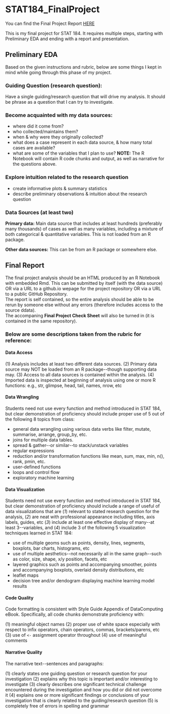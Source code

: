 # STAT184_FinalProject
You can find the Final Project Report [HERE](file:///C:/Users/GuaiGuai/Documents/R/STAT184_FinalProject/Final%20Project.nb.html)

This is my final project for STAT 184. It requires multiple steps, starting with Preliminary EDA and ending with a report and presentation.

## Preliminary EDA
Based on the given instructions and rubric, below are some things I kept in mind while going through this phase of my project.

### Guiding Question (research question):
Have a single guiding/research question that will drive my analysis. It should be phrase as a question that I can try to investigate.

### Become acquainted with my data sources:
- where did it come from?
- who collected/maintains them?
- when & why were they originally collected?
- what does a case represent in each data source, & how many total cases are available?
- what are some of the variables that I plan to use?
**NOTE:** The R Notebook will contain R code chunks and output, as well as narrative for the questions above.

### Explore intuition related to the research question
- create informative plots & summary statistics
- describe preliminary observations & intuition about the research question

### Data Sources (at least two)

**Primary data:** Main data source that includes at least hundreds (preferably many thousands) of cases as well as many variables, including a mixture of both categorical & quantitative variables. This is not loaded from an R package.

**Other data sources:** This can be from an R package or somewhere else.


## Final Report
The final project analysis should be an HTML produced by an R Notebook with embedded Rmd. This can be submitted by itself (with the data source) OR via a URL to a github.io wepage for the project repository OR via a URL to a public GitHub Repository.   
The report is self contained, so the entire analysis should be able to be rerun by someone else without any errors (therefore includes access to the source ddata).   
The accompaning **Final Project Check Sheet** will also be turned in (it is contained in the same repository).

### Below are some descriptions taken from the rubric for reference:

#### Data Access
(1) Analysis includes at least two different data sources.
(2) Primary data source may NOT be loaded from an R package--though supporting data may.
(3) Access to all data sources is contained within the analysis.
(4) Imported data is inspected at beginning of analysis using one or more R functions: e.g., str, glimpse, head, tail, names, nrow, etc

#### Data Wrangling
Students need not use every function and method introduced in STAT 184, but clear demonstration of proficiency should include proper use of 5 out of the following 8 topics from class:

- general data wrangling using various data verbs like filter, mutate, summarise, arrange, group_by, etc.
- joins for multiple data tables.
- spread & gather--or similar--to stack/unstack variables
- regular expressions
- reduction and/or transformation functions like mean, sum, max, min, n(), rank, pmin, etc.
- user-defined functions
- loops and control flow
- exploratory machine learning

#### Data Visualization
Students need not use every function and method introduced in STAT 184, but clear demonstration of proficiency should include a range of useful of data visualizations that are (*1*) relevant to stated research question for the analysis, (*2*) are neat with professional appearance including titles, axis labels, guides, etc (*3*) include at least one effective display of many--at least 3--variables, and (*4*) include 3 of the following 5 visualization techniques learned in STAT 184:

- use of multiple geoms such as points, density, lines, segments, boxplots, bar charts, histograms, etc
- use of multiple aesthetics--not necessarily all in the same graph--such as color, size, shape, x/y position, facets, etc
- layered graphics such as points and accompanying smoother, points and accompanying boxplots, overlaid density distributions, etc
- leaflet maps
- decision tree and/or dendogram displaying machine learning model results

#### Code Quality
Code formatting is consistent with Style Guide Appendix of DataComputing eBook. Specifically, all code chunks demonstrate proficiency with:   

(1) meaningful object names
(2) proper use of white space especially with respect to infix operators, chain operators, commas, brackets/parens, etc
(3) use of `<-` assignment operator throughout
(4) use of meaningful comments

#### Narrative Quality
The narrative text--sentences and paragraphs:   

(1) clearly states one guiding question or research question for your investigation
(2) explains why this topic is important and/or interesting to investigate
(3) clearly describes one significant technical challenge encountered during the investigation and how you did or did not overcome it
(4) explains one or more significant findings or conclusions of your investigation that is clearly related to the guiding/research question
(5) is completely free of errors in spelling and grammar
